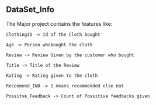 ## DataSet_Info
The Major project contains the features like:

    ClothingID -> Id of the Cloth bought

    Age -> Person whobought the cloth
    
    Review -> Review Given by the customer who bought
    
    Title -> Title of the Review

    Rating -> Rating given to the cloth

    Recoomend_IND -> 1 means recommended else not

    Possitve_Feedback -> Count of Possitive feedbacks given
